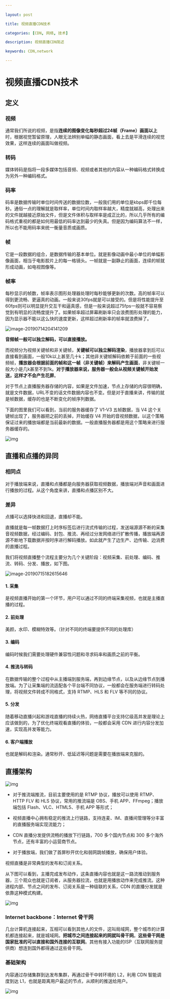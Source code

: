 ```yaml
---
  
layout: post

title: 视频直播CDN技术

categories: [CDN, 网络, 技术]

description: 视频直播CDN简述

keywords: CDN,network 

---
```


# 视频直播CDN技术

## 定义

### 视频

通常我们所说的视频，是指**连续的图像变化每秒超过24帧（Frame）画面以上**时，根据视觉暂留原理，人眼无法辨别单幅的静态画面，看上去是平滑连续的视觉效果，这样连续的画面叫做视频。

### 转码

媒体转码是指将一段多媒体包括音频、视频或者其他的内容从一种编码格式转换成为另外一种编码格式。

### 码率

码率是数据传输时单位时间传送的数据位数，一般我们用的单位是kbps即千位每秒。通俗一点的理解就是取样率，单位时间内取样率越大，精度就越高，处理出来的文件就越接近原始文件，但是文件体积与取样率是成正比的，所以几乎所有的编码格式重视的都是如何用最低的码率达到最少的失真。但是因为编码算法不一样，所以也不能用码率来统一衡量音质或画质。

### 帧

它是一段数据的组合，是数据传输的基本单位。就是影像动画中最小单位的单幅影像画面，相当于电影胶片上的每一格镜头。一帧就是一副静止的画面，连续的帧就形成动画，如电视图像等。

### 帧率

每秒显示的帧数，帧率表示图形处理器处理时每秒能够更新的次数。高的帧率可以得到更流畅、更逼真的动画。一般来说30fps就是可以接受的。但是将性能提升至60fps则可以明显提升交互干和逼真感，但是一般来说超过75fps一般就不容易察觉到有明显的流畅度提升了。如果帧率超过屏幕刷新率只会浪费图形处理的能力，因为显示器不能以这么快的速度更新，这样超过刷新率的帧率就浪费掉了。

![image-20190714204141209](/assets/image-20190714204141209.png) 

**音频帧一般可以独立解码，可以直接播放。**

而视频分为视频关键帧和非关键帧，**关键帧可以独立解码渲染**，播放器拿到后可以直接看到画面，一般10k以上甚至几十k；其他非关键帧解码依赖于前面的一些视频帧，**播放器会根据前面的帧和这一帧（非关键帧）来解码产生画面**，非关键帧一般大小是几k甚至不到1k。**对于播放器来说，服务器一般会从视频关键帧开始发送，这样才不会产生花屏**。

对于节点上直播服务器存储的内容，如果是文件加速，节点上存储的内容很明确，就是文件数据，URL不变的话文件数据内容也不变。但是对于直播来讲，传输的就是帧数据，缓存的也是不断变化的帧序列数据。

下面的图里我们可以看到，当前的服务器缓存了 V1-V3 五帧数据，当 V4 这个关键帧出现了，服务器把之前的丢掉，开始缓存 V4 开始的音视频数据，以这个策略保证过来的播放端都是当前最新的数据。一般直播服务器都是用这个策略来进行服务器缓存的。

![img](/assets/d3fc57ebe4fe4a52ac05f8b28d61c60d.jpeg) 

## 直播和点播的异同

### 相同点

对于播放端来说，直播和点播都是向服务器获取视频数据，播放端对声音和画面进行播放的过程。从这个角度来讲，直播和点播区别不大。

### 差异

点播可以选择快进和回退，直播却不能。

直播就是每一帧数据打上时序标签后进行流式传输的过程，发送端源源不断的采集音视频数据，经过编码、封包、推流、再经过分发网络进行扩散传播，播放端再源源不断地下载数据并按时序进行解码播放。如此就产生了边生产、边传输、边消费的直播过程。

我们将视频直播整个流程主要分为几个关键阶段：视频采集、前处理、编码、推流、转码、分发、播放，如下图。

![image-20190715182615646](/assets/image-20190715182615646.png) 

#### 1. 采集

是视频直播开始的第一个环节，用户可以通过不同的终端采集视频，也就是主播直播的过程。

#### 2. 前处理

美颜，水印、模糊特效等。（针对不同的终端要提供不同的处理库）

#### 3. 编码

编码时候我们需要处理硬件兼容性问题和寻求码率和画质之前的平衡。

#### 4. 推流与转码

在数据传输的整个过程中从主播端到服务端，再到边缘节点，以及从边缘节点到播放端。为了让采集端的流适配各个平台端不同协议，一般都会在服务端进行转码处理，将视频文件转成不同格式，支持 RTMP、HLS 和 FLV 等不同的协议。

#### 5. 分发

随着移动直播兴起和游戏直播的持续火热，网络直播平台支持亿级高并发是理论上应该做到的，为了优化终端观看直播的体验，一般都会采用 CDN 进行内容分发加速，实现高并发等能力。

#### 6. 客户端播放

也就是解码和渲染。通常秒开、低延迟等问题是需要在播放端来克服的。

## 直播架构

![img](/assets/c49f73abfa0e4da69bd33bf3d2725e8c.jpeg) 

- 对于推流端推流，目前主要使用的是 RTMP 协议，播放可以使用 RTMP、HTTP FLV 和 HLS 协议，常用的推流端是 OBS、手机 APP、FFmpeg；播放端包括 Flash、VLC、HTML5、手机 APP 等形式；

- 视频直播中心拥有稳定的推流上行链路，支持连麦、IM、直播间管理等分丰富的直播服务端实现流能力；

- CDN 直播分发提供流畅的播放下行链路，700 多个国内节点和 300 多个海外节点，还有丰富的小运营商节点。

- 对于播放端，我们做了首屏秒开优化和弱网跳帧播放，确保用户体验。

视频直播是非常典型的发布和订阅关系。

从下图可以看到，主播完成发布动作，这条直播内容也就是这一路流推动到服务器，三个观众也就是订阅者，从服务器拉流，也就是用播放动作来完成推流。这种进程内部、节点之间的发布、订阅关系是一种级联的关系，CDN 的直播分发就是依靠这种模式构建。

![img](/assets/338430fb45324b758cf1b7d439744d96.jpeg)

### Internet backbone：Internet 骨干网

几台计算机连接起来，互相可以看到其他人的文件，这叫局域网，整个城市的计算机都连接起来，就是城域网。**把城市之间连接起来的网就叫骨干网**。**这些骨干网是国家批准的可以直接和国外连接的互联网**。其他有接入功能的ISP（互联网服务提供商）想连到国外都得通过这些骨干网。

### 基础架构

内容通过存储集群到达发布集群，再通过骨干中转环境的 L2，利用 CDN 智能调度到达 L1，也就是距离用户最近的节点，从顺利的推送给用户。

![img](/assets/c77d9e2e7aeb4914b747b2c937e2a528.jpeg)

